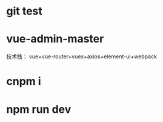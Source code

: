 # git test
# vue-admin-master
技术栈： vue+vue-router+vuex+axios+element-ui+webpack
# cnpm i
# npm run dev
